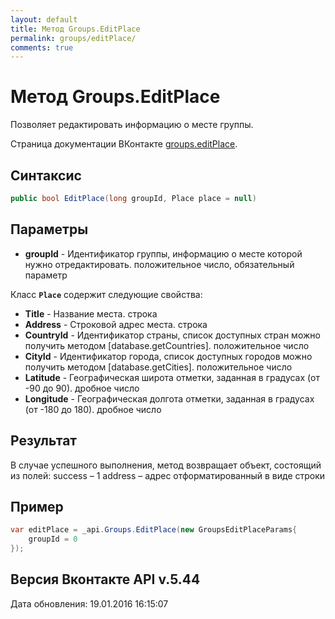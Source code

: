 ```yaml
---
layout: default
title: Метод Groups.EditPlace
permalink: groups/editPlace/
comments: true
---
```

# Метод Groups.EditPlace
Позволяет редактировать информацию о месте группы.

Страница документации ВКонтакте [groups.editPlace](https://vk.com/dev/groups.editPlace).

## Синтаксис
``` csharp
public bool EditPlace(long groupId, Place place = null)
```

## Параметры
+ **groupId** - Идентификатор группы, информацию о месте которой нужно отредактировать. положительное число, обязательный параметр

Класс **`Place`** содержит следующие свойства:

+ **Title** - Название места. строка
+ **Address** - Строковой адрес места. строка
+ **CountryId** - Идентификатор страны, список доступных стран можно получить методом [database.getCountries]. положительное число
+ **CityId** - Идентификатор города, список доступных городов можно получить методом [database.getCities]. положительное число
+ **Latitude** - Географическая широта отметки, заданная в градусах (от -90 до 90). дробное число
+ **Longitude** - Географическая долгота отметки, заданная в градусах (от -180 до 180). дробное число

## Результат
В случае успешного выполнения, метод возвращает объект, состоящий из полей: 
success – 1 
address – адрес отформатированный в виде строки

## Пример
``` csharp
var editPlace = _api.Groups.EditPlace(new GroupsEditPlaceParams{
	groupId = 0
});
```

## Версия Вконтакте API v.5.44
Дата обновления: 19.01.2016 16:15:07
